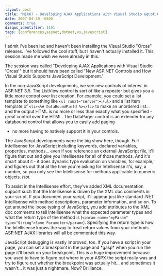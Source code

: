 ```yaml
---
layout: post
title: "MIX07 - Developing AJAX Applications with Visual Studio &quot;Orcas&quot;"
date: 2007-04-30 -0800
comments: true
disqus_identifier: 1191
tags: [conferences,aspnet,dotnet,vs,javascript]
---
```

I admit I've been lax and haven't been installing the Visual Studio
"Orcas" releases. I've followed the cool stuff, but I haven't actually
installed it. This session made me wish we were already in this.

 The session was called "Developing AJAX Applications with Visual Studio
'Orcas'" but it should have been called "New ASP.NET Controls and How
Visual Studio Supports JavaScript Development."

 In the non-JavaScript developments, we see new controls of interest in
ASP.NET 3.5. The ListView control is sort of like a repeater but gives
you a little more control over list creation. For example, you could set
a list template to something like `<ul runat="server"></ul>` and a list
item template of `<li><%# DataBoundField %></li>` to make an unordered
list... and the output HTML is no more or less than exactly what you
specified - great control over the HTML. The DataPager control is an
extender for any databound control that allows you to easily add paging

- no more having to natively support it in your controls.

 The JavaScript developments were the big show here, though. Full
Intellisense for JavaScript including keywords, declared variables,
properties, methods... even if you reference an external JavaScript
file, it'll figure that out and give you Intellisense for all of those
methods. And it's smart about it - it does dynamic type evaluation on
variables, for example, and figures out that at the time you're asking
for Intellisense it's, say, a number, so you only see the Intellisense
for methods applicable to numeric objects. *Hot.*

 To assist in the Intellisense effort, they've added XML documentation
support such that the Intellisense is driven by the XML doc comments in
your script. If you document your script, it'll appear just like
standard .NET Intellisense with method descriptions, parameter
information, and so on. To get around the loose typing of JavaScript,
you add attributes to the XML doc comments to tell Intellisense what the
expected parameter types and what the return type of the method is
(`<param name="myParam" type="String">Some Parameter</param>`).
Specifying the return type is how the Intellisense knows the way to
treat return values from your methods. ASP.NET AJAX libraries will all
be commented this way.

 JavaScript debugging is vastly improved, too. If you have a script in
your page, you can set a breakpoint in the page and \*gasp\* when you
run the page it'll break on your breakpoint. This is a huge improvement
because you used to have to figure out where in your ASPX the script
really was and try to figure out whether the breakpoint was actually
hit... and sometimes it wasn't... it was just a nightmare. Now?
Brilliance.
